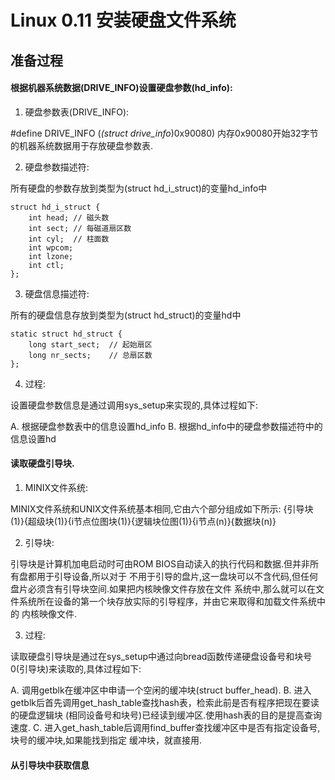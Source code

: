 Linux 0.11 安装硬盘文件系统
================================================================================

准备过程
--------------------------------------------------------------------------------

#### 根据机器系统数据(DRIVE_INFO)设置硬盘参数(hd_info):

1. 硬盘参数表(DRIVE_INFO):

\#define DRIVE_INFO (*(struct drive_info*)0x90080)  内存0x90080开始32字节的机器系统数据用于存放硬盘参数表.

2. 硬盘参数描述符:

所有硬盘的参数存放到类型为(struct hd_i_struct)的变量hd_info中

```
struct hd_i_struct {
    int head; // 磁头数
    int sect; // 每磁道扇区数
    int cyl;  // 柱面数
    int wpcom;
    int lzone;
    int ctl;
};
```

3. 硬盘信息描述符:

所有的硬盘信息存放到类型为(struct hd_struct)的变量hd中

```
static struct hd_struct {
    long start_sect;  // 起始扇区
    long nr_sects;    // 总扇区数
};
```

4. 过程:

设置硬盘参数信息是通过调用sys_setup来实现的,具体过程如下:

A. 根据硬盘参数表中的信息设置hd_info
B. 根据hd_info中的硬盘参数描述符中的信息设置hd

#### 读取硬盘引导块.

1. MINIX文件系统:

MINIX文件系统和UNIX文件系统基本相同,它由六个部分组成如下所示:
{引导块(1)}{超级块(1)}{i节点位图块(1)}{逻辑块位图(1)}{i节点(n)}{数据块(n)}

2. 引导块:

引导块是计算机加电启动时可由ROM BIOS自动读入的执行代码和数据.但并非所有盘都用于引导设备,所以对于
不用于引导的盘片,这一盘块可以不含代码,但任何盘片必须含有引导块空间.如果把内核映像文件存放在文件
系统中,那么就可以在文件系统所在设备的第一个块存放实际的引导程序，并由它来取得和加载文件系统中的
内核映像文件.

3. 过程:

读取硬盘引导块是通过在sys_setup中通过向bread函数传递硬盘设备号和块号0(引导块)来读取的,具体过程如下:

A. 调用getblk在缓冲区中申请一个空闲的缓冲块(struct buffer_head).
B. 进入getblk后首先调用get_hash_table查找hash表，检索此前是否有程序把现在要读的硬盘逻辑块
   (相同设备号和块号)已经读到缓冲区.使用hash表的目的是提高查询速度.
C. 进入get_hash_table后调用find_buffer查找缓冲区中是否有指定设备号,块号的缓冲块,如果能找到指定
   缓冲块，就直接用.

#### 从引导块中获取信息